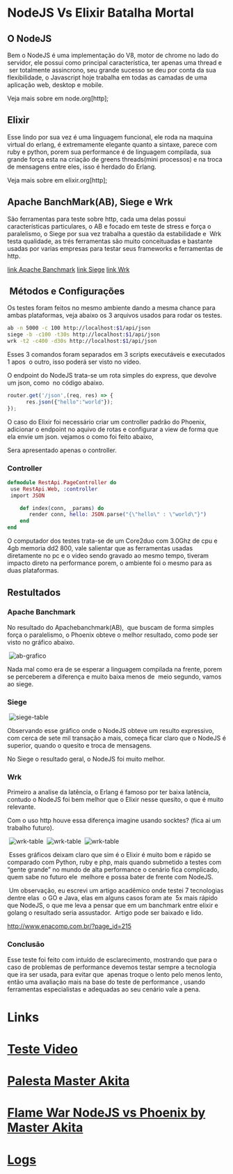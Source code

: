 # NodeJS Vs Elixir Batalha Mortal

## O NodeJS

Bem o NodeJS é uma implementação do V8, motor de chrome no lado do servidor, ele possui como principal característica, ter apenas uma thread e  ser totalmente assincrono, seu grande sucesso se deu por conta da sua flexibilidade, o Javascript hoje trabalha em todas as camadas de uma aplicação web, desktop e mobile.

Veja mais sobre em node.org[http];

## Elixir

Esse lindo por sua vez é uma linguagem funcional, ele roda na maquina virtual do erlang, é extremamente elegante quanto a sintaxe, parece com ruby e python, porem sua performance é de linguagem compilada, sua grande força esta na criação de greens threads(mini processos) e na troca de mensagens entre eles, isso é herdado do Erlang.

Veja mais sobre em elixir.org[http];

## Apache BanchMark(AB), Siege e Wrk

São ferramentas para teste sobre http, cada uma delas possui características particulares,
o AB e focado em teste de stress e força o paralelismo, o Siege por sua vez trabalha a questão da estabilidade e  Wrk testa qualidade, as trés ferramentas são muito conceituadas e bastante usadas por varias empresas para testar seus frameworks e ferramentas de http.

[link Apache Banchmark](http://www.debianhelp.co.uk/apacheab.htm)
[link Siege](https://www.joedog.org/siege-home/)
[link Wrk](https://github.com/wg/wrk)

##  Métodos e Configurações

Os testes foram feitos no mesmo ambiente dando a mesma chance para ambas plataformas, veja abaixo os 3 arquivos usados para rodar os testes.

```sh
ab -n 5000 -c 100 http://localhost:$1/api/json
siege -b -c100 -t30s http://localhost:$1/api/json
wrk -t2 -c400 -d30s http://localhost:$1/api/json
```

Esses 3 comandos foram separados em 3 scripts executáveis e executados 1 apos  o outro, isso poderá ser visto no vídeo.

O endpoint do NodeJS trata-se um rota simples do express, que devolve um json, como  no código abaixo.

```js
router.get('/json',(req, res) => {
      res.json({"hello":"world"});
});
```
O caso do Elixir foi necessário criar um controller padrão do Phoenix, adicionar o endpoint no aquivo de rotas e configurar a view de forma que ela envie um json. vejamos o como foi feito abaixo, 

Sera apresentado apenas o controller.

### Controller
```ex
defmodule RestApi.PageController do
 use RestApi.Web, :controller
 import JSON

    def index(conn, _params) do
       render conn, hello: JSON.parse("{\"hello\" : \"world\"}")
    end
end
```
O computador dos testes trata-se de um Core2duo com 3.0Ghz de cpu e 4gb memoria dd2 800, vale salientar que as ferramentas usadas diretamente no pc e o video sendo gravado ao mesmo tempo, tiveram impacto direto na performance porem, o ambiente foi o mesmo para as duas plataformas.

## Restultados

### Apache Banchmark

No resultado do Apachebanchmark(AB),  que buscam de forma simples força o paralelismo, o Phoenix obteve o melhor resultado, como pode ser visto no gráfico abaixo.

 ![ab-grafico](/images/ab_wrk_siege_imgs/ab_time_total.png)

Nada mal como era de se esperar a linguagem compilada na frente, porem se perceberem a diferença e muito baixa menos de  meio segundo, vamos ao siege.

### Siege

 ![siege-table](/images/ab_wrk_siege_imgs/siege_total_transarions.png)

Observando esse gráfico onde o NodeJS obteve um resulto expressivo, com cerca de sete mil transação a mais, começa ficar claro que o NodeJS é superior, quando o quesito e troca de mensagens.

No Siege o resultado geral, o NodeJS foi muito melhor.

### Wrk

Primeiro a analise da latência, o Erlang é famoso por ter baixa latência, contudo o NodeJS foi bem melhor que o Elixir nesse quesito, o que é muito relevante.

Com o uso http houve essa diferença imagine usando socktes? (fica ai um trabalho futuro).

 ![wrk-table](/images/ab_wrk_siege_imgs/wrk_latency.png)
 ![wrk-table](/images/ab_wrk_siege_imgs/wrk_reqtotal.png)
 ![wrk-table](/images/ab_wrk_siege_imgs/wrk_rps.png)

 Esses gráficos deixam claro que sim é o Elixir é muito bom e rápido se comparado com Python, ruby e php, mais quando submetido a testes com “gente grande” no mundo de alta performance o cenário fica complicado, quem sabe no futuro ele  melhore e possa bater de frente com NodeJS.

 Um observação, eu escrevi um artigo acadêmico onde testei 7 tecnologias dentre elas  o GO e Java, elas em alguns casos foram ate  5x mais rápido que NodeJS, o que me leva a pensar que em um banchmark entre elixir e golang o resultado seria assustador.
 Artigo pode ser baixado e lido.

http://www.enacomp.com.br/?page_id=215

### Conclusão

Esse teste foi feito com intuído de esclarecimento, mostrando que para o caso de problemas de performance devemos testar sempre a tecnologia que ira ser usada, para evitar que  apenas troque o lento pelo menos lento, então uma avaliação mais na base do teste de performance , usando ferramentas especialistas e adequadas ao seu cenário vale a pena.


# Links

# <a href="https://www.youtube.com/watch?v=K36BJz5kX6Q" target="_blank"> Teste Video </a>

# <a href="https://www.youtube.com/watch?v=8Ng6TfAj7Sk" target="_blank"> Palesta Master Akita  </a>

# <a href="http://www.akitaonrails.com/2015/12/03/the-obligatory-flame-war-phoenix-vs-node-js" target="_blank"> Flame War NodeJS vs Phoenix by Master Akita  </a>


# <a href="/logs/elixirvsnode.log" target="_blank"> Logs </a>
